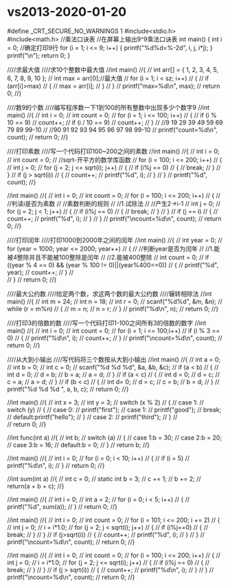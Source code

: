 # vs2013-2020-01-20
#define _CRT_SECURE_NO_WARNINGS 1
#include<stdio.h>
#include<math.h>
//乘法口诀表
//在屏幕上输出9^9乘法口诀表
int main()
{
	int i = 0;
	//确定打印9行
	for (i = 1; i <= 9; i++)
	{
		printf("%d%d=%-2d", i, j, i*j);
	}
	printf("\n");
	return 0;
}

////求最大值
////求10个整数中最大值
//int main()
//{
//	int arr[] = { 1, 2, 3, 4, 5, 6, 7, 8, 9, 10 };
//	int max = arr[0];//最大值
//	for (i = 1; i < sz; i++)
//	{
//		if (arr[i]>max)
//		{
//			max = arr[i];
//		}
//	}
//	printf("max=%d\n", max);
//	return 0;
//}

////数9的个数
////编写程序数一下1到100的所有整数中出现多少个数字9
//int main()
//{
//	int i = 0;
//	int count = 0;
//	for (i = 1; i <= 100; i++)
//	{
//		if (i % 10 == 9)
//			count++;
//		if (i / 10 == 9)
//			count++;
//	}
//	//9 19 29 39 49 59 69 79 89 99-10
//	//90 91 92 93 94 95 96 97 98 99-10
//	printf("count=%d\n", count);
//	return 0;
//}

////打印素数
////写一个代码打印100~200之间的素数
//int main()
//{
//	int i = 0;
//	int count = 0;
//	//sqrt-开平方的数学库函数
//	for (i = 100; i <= 200; i++)
//	{
//		int j = 0;
//		for (j = 2; j <= sqrt(i); j++)
//		{
//			if (i%j == 0)
//			{
//				break;
//			}
//		}
//		if (j > sqrt(i))
//		{
//			count++;
//			printf("%d", i);
//		}
//	}
//	printf("%d", count);
//}

//int main()
//{
//	int i = 0;
//	int count = 0;
//	for (i = 100; i <= 200; i++)
//	{
//		//判读i是否为素数
//		//素数判断的规则
//		//1.试除法
//		//产生2->i-1
//		int j = 0;
//		for (j = 2; j < 1; j++)
//		{
//			if (i%j == 0)
//			{
//				break;
//			}
//		}
//		if (j == i)
//		{
//			count++;
//			printf("%d", i);
//		}
//	}
//	printf("\ncount=%d\n", count);
//	return 0;
//}

////打印闰年
////打印1000到2000年之间的闰年
//int main()
//{
//	int year = 0;
//	for (year = 1000; year <= 2000; year++)
//	{
//		//判断year是否为闰年
//		//1.能被4整除并且不能被100整除是闰年
//		//2.能被400整除
//		int count = 0;
//			if ((year % 4 == 0) && (year % 100 != 0)||(year%400==0))
//			{
//			printf("%d", year);
//			count++;
//			}
//		
//	}
//	return 0;
//}

////最大公约数
////给定两个数，求这两个数的最大公约数
////辗转相除法
//int main()
//{
//	int m = 24;
//	int n = 18;
//	int r = 0;
//	scanf("%d%d", &m, &n);
//	while (r = m%n)
//	{
//		m = n;
//		n = r;
//	}
//	printf("%d\n", n);
//	return 0;
//}

////打印3的倍数的数
////写一个代码打印1-100之间所有3的倍数的数字
//int main()
//{
//	int i = 0;
//	int count = 0;
//	for (i = 1; i <= 100;i++)
//		if (i % 3 == 0)
//		{
//		printf("%d\n", i);
//		count++;
//		}
//	printf("\ncount=%d\n", count);
//	return 0;
//}

////从大到小输出
////写代码将三个数按从大到小输出
//int main()
//{
//	int a = 0;
//	int b = 0;
//	int c = 0;
//	scanf("%d %d %d", &a, &b, &c);
//	if (a < b)
//	{
//		int d = 0;
//		d = b;
//		b = a;
//		a = d;
//	}
//	if (a < c)
//	{
//		int d = 0;
//		d = c;
//		c = a;
//		a = d;
//	}
//	if (b < c)
//	{
//		int d= 0;
//		d = c;
//		c = b;
//		b = d;
//	}
//	printf("%d %d %d ", a, b, c);
//	return 0;
//}

//int main()
//{
//	int x = 3;
//	int y = 3;
//	switch (x % 2)
//	{
//	case 1:
//		switch (y)
//		{
//		case 0:
//			printf("first");
//		case 1:
//			printf("good");
//			break;
//		default:printf("hello");
//		}
//	case 2:
//		printf("third");
//	}
//		
//	return 0;
//}

//int func(int a)
//{
//	int b;
//	switch (a)
//	{
//	case 1:b = 30;
//	case 2:b = 20;
//	case 3:b = 16;
//	default:b = 0;
//	}
//	return b;
//}

//int main()
//{
//	int i = 0;
//	for (i = 0; i < 10; i++)
//	{
//		if (i = 5)
//			printf("%d\n", i);
//	}
//	return 0;
//}

//int sum(int a)
//{
//	int c = 0;
//	static int b = 3;
//	c += 1;
//	b += 2;
//	return(a + b + c);
//}

//int main()
//{
//	int i = 0;
//	int a = 2;
//	for (i = 0; i < 5; i++)
//	{
//		printf("%d", sum(a));
//	}
//	return 0;
//}

//int main()
//{
//	int i = 0;
//	int count = 0;
//	for (i = 101; i <= 200; i += 2)
//	{
//		int j = 0;
//		i = i*1.0;
//		for (j = 2; j < sqrt(i); j++)
//		{
//			if (i%j==0)
//			{
//				break;
//			}
//		}
//		if (j>sqrt(i))
//		{
//			count++;
//			printf("%d", i);
//		}
//	}
//	printf("\ncount=%d\n", count);
//	return 0;
//}

//int main()
//{
//	int i = 0;
//	int count = 0;
//	for (i = 100; i <= 200; i++)
//	{
//		int j = 0;
//		i = i*1.0;
//		for (j = 2; j <= sqrt(i); j++)
//		{
//			if (i%j == 0)
//			{
//				break;
//			}
//		}
//		if (j > sqrt(i))
//		{
//			count++;
//			printf("%d\n", i);
//		}
//	}
//	printf("\ncount=%d\n", count);
//	return 0;
//}

